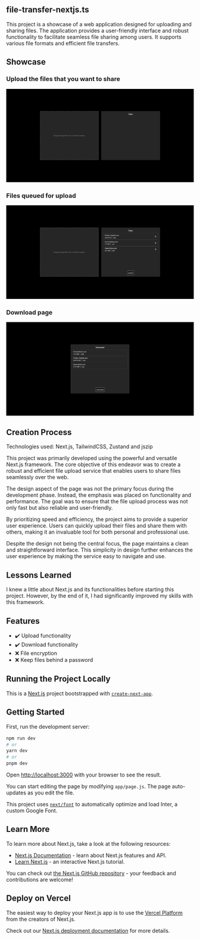 ## file-transfer-nextjs.ts

This project is a showcase of a web application designed for uploading and sharing files. The application provides a user-friendly interface and robust functionality to facilitate seamless file sharing among users. It supports various file formats and efficient file transfers.

## Showcase

### Upload the files that you want to share

![About me](./ReadmeImages/image.png)

### Files queued for upload

![Resume](./ReadmeImages/image-1.png)

### Download page

![Portfolio](./ReadmeImages/image-2.png)

## Creation Process

Technologies used: Next.js, TailwindCSS, Zustand and jszip

This project was primarily developed using the powerful and versatile Next.js framework. The core objective of this endeavor was to create a robust and efficient file upload service that enables users to share files seamlessly over the web.

The design aspect of the page was not the primary focus during the development phase. Instead, the emphasis was placed on functionality and performance. The goal was to ensure that the file upload process was not only fast but also reliable and user-friendly.

By prioritizing speed and efficiency, the project aims to provide a superior user experience. Users can quickly upload their files and share them with others, making it an invaluable tool for both personal and professional use.

Despite the design not being the central focus, the page maintains a clean and straightforward interface. This simplicity in design further enhances the user experience by making the service easy to navigate and use.

## Lessons Learned

I knew a little about Next.js and its functionalities before starting this project. However, by the end of it, I had significantly improved my skills with this framework.

## Features

- ✔️ Upload functionality
- ✔️ Download functionality
- ❌ File encryption
- ❌ Keep files behind a password

## Running the Project Locally

This is a [Next.js](https://nextjs.org/) project bootstrapped with [`create-next-app`](https://github.com/vercel/next.js/tree/canary/packages/create-next-app).

## Getting Started

First, run the development server:

```bash
npm run dev
# or
yarn dev
# or
pnpm dev
```

Open [http://localhost:3000](http://localhost:3000) with your browser to see the result.

You can start editing the page by modifying `app/page.js`. The page auto-updates as you edit the file.

This project uses [`next/font`](https://nextjs.org/docs/basic-features/font-optimization) to automatically optimize and load Inter, a custom Google Font.

## Learn More

To learn more about Next.js, take a look at the following resources:

- [Next.js Documentation](https://nextjs.org/docs) - learn about Next.js features and API.
- [Learn Next.js](https://nextjs.org/learn) - an interactive Next.js tutorial.

You can check out [the Next.js GitHub repository](https://github.com/vercel/next.js/) - your feedback and contributions are welcome!

## Deploy on Vercel

The easiest way to deploy your Next.js app is to use the [Vercel Platform](https://vercel.com/new?utm_medium=default-template&filter=next.js&utm_source=create-next-app&utm_campaign=create-next-app-readme) from the creators of Next.js.

Check out our [Next.js deployment documentation](https://nextjs.org/docs/deployment) for more details.
